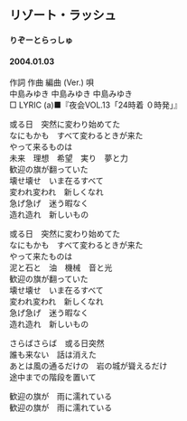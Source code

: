 ## リゾート・ラッシュ
#### りぞーとらっしゅ
#### 2004.01.03


作詞  作曲  編曲 (Ver.)   唄   
中島みゆき   中島みゆき       中島みゆき   
□ LYRIC (a)■『夜会VOL.13「24時着 ０時発」』   
   
或る日　突然に変わり始めてた   
なにもかも　すべて変わるときが来た   
やって来るものは   
未来　理想　希望　実り　夢と力   
歓迎の旗が翻っていた   
壊せ壊せ　いま在るすべて   
変われ変われ　新しくなれ   
急げ急げ　迷う暇なく   
造れ造れ　新しいもの   
   
或る日　突然に変わり始めてた   
なにもかも　すべて変わるときが来た   
やって来たものは   
泥と石と　油　機械　音と光   
歓迎の旗が翻っていた   
壊せ壊せ　いま在るすべて   
変われ変われ　新しくなれ   
急げ急げ　迷う暇なく   
造れ造れ　新しいもの   
   
さらばさらば　或る日突然   
誰も来ない　話は消えた   
あとは風の通るだけの　岩の城が聳えるだけ   
途中までの階段を置いて   
   
歓迎の旗が　雨に濡れている   
歓迎の旗が　雨に濡れている   
